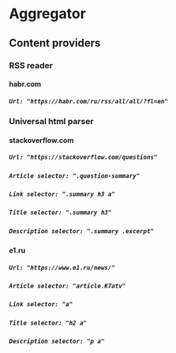 # Aggregator

## Content providers
 
### RSS reader
#### habr.com
##### ``Url: "https://habr.com/ru/rss/all/all/?fl=en"``

### Universal html parser

#### stackoverflow.com
##### ``Url: "https://stackoverflow.com/questions"``
##### ``Article selector: ".question-summary"``
##### ``Link selector: ".summary h3 a"``
##### ``Title selector: ".summary h3"``
##### ``Description selector: ".summary .excerpt"``

#### e1.ru
##### ``Url: "https://www.e1.ru/news/"``
##### ``Article selector: "article.K7atv"``
##### ``Link selector: "a"``
##### ``Title selector: "h2 a"``
##### ``Description selector: "p a"``
